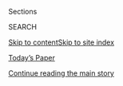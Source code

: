 <div id="app">

<div>

<div class="NYTAppHideMasthead css-1r6wvpq e1suatyy0">

<div class="section css-ui9rw0 e1suatyy2">

<div class="css-eph4ug er09x8g0">

<div class="css-6n7j50">

</div>

<span class="css-1dv1kvn">Sections</span>

<div class="css-10488qs">

<span class="css-1dv1kvn">SEARCH</span>

</div>

[Skip to content](#site-content)[Skip to site
index](#site-index)

</div>

<div class="css-10698na e1huz5gh0">

</div>

</div>

<div id="masthead-bar-one" class="section hasLinks css-15hmgas e1csuq9d3">

<div class="css-uqyvli e1csuq9d0">

</div>

<div class="css-1uqjmks e1csuq9d1">

</div>

<div class="css-9e9ivx">

[](https://myaccount.nytimes.com/auth/login?response_type=cookie&client_id=vi)

</div>

<div class="css-1bvtpon e1csuq9d2">

[Today’s Paper](https://www.nytimes.com/section/todayspaper)

</div>

</div>

</div>

</div>

<div data-aria-hidden="false">

<div id="site-content" data-role="main">

<div id="top-wrapper" class="css-15p45cc eaca97t0" type="top">

<div id="top-slug" class="css-19x0jxb eaca97t1" hidden="">

Advertisement

</div>

[Continue reading the main
story](#after-top)

<div class="ad top-wrapper" style="text-align:center;height:100%;display:block;min-height:90px">

<div id="top" class="place-ad" data-position="top" data-size-key="top">

</div>

</div>

<div id="after-top">

</div>

</div>

<div id="byline" class="section css-15h4p1b e9abtgs0">

<div class="css-1j21atc e1svk9qx1">

<div class="css-nfcc9b e1svk9qx3">

<div class="css-cnx41t">

![Portrait of Raphael
Minder](https://static01.nyt.com/images/2018/10/15/multimedia/author-raphael-minder/author-raphael-minder-thumbLarge.png)

</div>

<div class="css-vl9dhg e1svk9qx5">

<div class="css-1nrhkj6 e1svk9qx6">

# Raphael Minder

</div>

## <span></span>

Raphael Minder is the Spain and Portugal correspondent, based in
Madrid. He has written extensively on the financial crisis’ impact on
Spain and Portugal and the resulting political tensions, including the
secessionist drive in Catalonia. He has also covered social issues, like
illegal migration and domestic violence in Spain, and writes about
sports and culture, including the rivalry between Real Madrid and F.C.
Barcelona and efforts to complete Gaudí’s Sagrada Família.

<span class="css-dd5dyy">More**</span>

</div>

</div>

</div>

<div>

<div id="mid1-wrapper" class="css-1mn4oms eaca97t0" type="rank">

<div id="mid1-slug" class="css-1tag3rd eaca97t1">

Advertisement

</div>

[Continue reading the main
story](#after-mid1)

<div id="mid1" class="ad mid1-wrapper" style="text-align:center;height:100%;display:block">

</div>

<div id="after-mid1">

</div>

</div>

</div>

<div class="css-185go5a e1o5byef0">

<div class="css-15cbhtu">

  - [Latest](#stream-panel)
  - <span class="css-6n7j50">Search</span>
    <div class="control">
    <div class="label-container css-1dv1kvn">
    Search
    </div>
    <div class="css-wm4t3d">
    **<span id="clear-search-input" class="css-1dv1kvn">Clear this text
    input</span>
    </div>
    </div>
    <span class="css-1iovbfw"></span>

<div id="stream-panel" class="section css-8msx5b e1jz0cab1">

<div class="css-13mho3u">

1.  
    
    <div class="css-1cp3ece">
    
    <div class="css-1l4spti">
    
    [](/2020/08/03/world/europe/juan-carlos-leaves-spain.html)
    
    <div class="css-79elbk">
    
    ![](https://static01.nyt.com/images/2020/08/03/world/03spain-royal/03spain-royal-thumbWide.jpg?quality=75&auto=webp&disable=upscale)
    
    </div>
    
    ## Juan Carlos, Spain’s Former King, Quits Country Amid Multiple Investigations
    
    The former king’s departure, which comes as he faces financial
    inquiries, may fuel Spain’s political and social debate over the
    future of the monarchy.
    
    <div class="css-1nqbnmb ea5icrr0">
    
    By <span class="css-1n7hynb">Raphael
    Minder</span>
    
    </div>
    
    </div>
    
    <div class="css-1lc2l26 e1xfvim33">
    
    </div>
    
    </div>

2.  
    
    <div class="css-1cp3ece">
    
    <div class="css-1l4spti">
    
    [](/live/2020/07/31/business/stock-market-today-coronavirus/economic-snapshots-france-germany-italy-and-spain)
    
    <div class="css-79elbk">
    
    ![](https://static01.nyt.com/images/2020/07/31/business/31briefing-markets-europe/merlin_175097730_1d272a52-4596-40da-b084-434675f2e035-thumbWide.jpg?quality=75&auto=webp&disable=upscale)
    
    </div>
    
    ## Economic snapshots: France, Germany, Italy and Spain.
    
    <div class="css-1nqbnmb ea5icrr0">
    
    By <span class="css-1n7hynb">Liz Alderman, Jack Ewing, Emma Bubola,
    Raphael Minder <span>and</span> Eshe
    Nelson</span>
    
    </div>
    
    </div>
    
    <div class="css-1lc2l26 e1xfvim33">
    
    </div>
    
    </div>

3.  
    
    <div class="css-1cp3ece">
    
    <div class="css-1l4spti">
    
    [](/2020/07/28/world/europe/spain-britain-quarantine-order.html)
    
    <div class="css-79elbk">
    
    ![](https://static01.nyt.com/images/2020/07/28/world/28Spain/merlin_174957240_2475f58f-bc61-4d38-aeeb-6074796881f7-thumbWide.jpg?quality=75&auto=webp&disable=upscale)
    
    </div>
    
    ## Spanish Leader Attacks U.K. Quarantine Order, Calling It an ‘Error’
    
    Prime Minister Pedro Sánchez said Britain should not have required
    all arrivals from Spain to go into quarantine, arguing that his
    country’s Covid-19 surge has spared some regions.
    
    <div class="css-1nqbnmb ea5icrr0">
    
    By <span class="css-1n7hynb">Raphael
    Minder</span>
    
    </div>
    
    </div>
    
    <div class="css-1lc2l26 e1xfvim33">
    
    </div>
    
    </div>

4.  
    
    <div class="css-1cp3ece">
    
    <div class="css-1l4spti">
    
    [](/2020/07/26/world/europe/Spain-quarantine-UK-travel.html)
    
    <div class="css-79elbk">
    
    ![](https://static01.nyt.com/images/2020/07/26/world/26virusuk-travel01/merlin_174956466_4deca25b-ec1d-440b-9947-ec1d95c21e9b-thumbWide.jpg?quality=75&auto=webp&disable=upscale)
    
    </div>
    
    ## Quarantine Order Blindsides Britons Returning From Spain
    
    Britain’s sudden decision to make travelers from Spain self-isolate
    for 14 days caught many vacationers by surprise — including the
    transportation secretary.
    
    <div class="css-1nqbnmb ea5icrr0">
    
    By <span class="css-1n7hynb">Stephen Castle <span>and</span> Raphael
    Minder</span>
    
    </div>
    
    </div>
    
    <div class="css-1lc2l26 e1xfvim33">
    
    </div>
    
    </div>

5.  
    
    <div class="css-1cp3ece">
    
    <div class="css-1l4spti">
    
    [](/2020/07/23/books/juan-marse-dead.html)
    
    <div class="css-79elbk">
    
    ![](https://static01.nyt.com/images/2020/07/25/obituaries/25Marse1/merlin_174722361_7ebf64aa-35a3-4cc5-912c-df6750fa938e-thumbWide.jpg?quality=75&auto=webp&disable=upscale)
    
    </div>
    
    ## Juan Marsé, Who Wrote of Spain’s Dark Years, Is Dead at 87
    
    His novels chronicled the difficult days after the Spanish Civil
    War. He was, his biographer, said, “the reference writer of the
    anti-Franco movement.”
    
    <div class="css-1nqbnmb ea5icrr0">
    
    By <span class="css-1n7hynb">Raphael
    Minder</span>
    
    </div>
    
    </div>
    
    <div class="css-1lc2l26 e1xfvim33">
    
    </div>
    
    </div>

6.  
    
    <div class="css-1cp3ece">
    
    <div class="css-1l4spti">
    
    [](/2020/07/23/world/europe/spain-coronavirus-reopening.html)
    
    <div class="css-79elbk">
    
    ![](https://static01.nyt.com/images/2020/07/23/world/23virus-spain01/23virus-spain01-thumbWide-v2.jpg?quality=75&auto=webp&disable=upscale)
    
    </div>
    
    ## Spain’s Reopening Stumbles as Virus Cases Rise Among Young People
    
    Covid-19 outbreaks are putting Spain back under pressure, but this
    time the focus is on younger people and the risk that they are
    unwittingly spreading the virus.
    
    <div class="css-1nqbnmb ea5icrr0">
    
    By <span class="css-1n7hynb">Raphael
    Minder</span>
    
    </div>
    
    </div>
    
    <div class="css-1lc2l26 e1xfvim33">
    
    </div>
    
    </div>

7.  
    
    <div class="css-1cp3ece">
    
    <div class="css-1l4spti">
    
    [](/2020/07/19/world/europe/tourism-virus-europe.html)
    
    <div class="css-79elbk">
    
    ![](https://static01.nyt.com/images/2020/08/14/world/spain01sub/spain01sub-thumbWide-v2.jpg?quality=75&auto=webp&disable=upscale)
    
    </div>
    
    ## Southern Europe Opens Its Doors to Tourists. Not Many Are Coming.
    
    Most tourist beds are empty in Spain’s Canary Islands. Bookings are
    down in Italy despite government incentives. And ferries to the
    Greek islands are carrying less than half the load they once did.
    
    <div class="css-1nqbnmb ea5icrr0">
    
    By <span class="css-1n7hynb">Raphael
    Minder</span>
    
    </div>
    
    </div>
    
    <div class="css-1lc2l26 e1xfvim33">
    
    </div>
    
    </div>

8.  
    
    <div class="css-1cp3ece">
    
    <div class="css-1l4spti">
    
    [](/2020/07/14/world/middleeast/egypt-dissident-extradition-spain.html)
    
    <div class="css-79elbk">
    
    ![](https://static01.nyt.com/images/2020/07/14/world/14spain-extradite/14spain-extradite-thumbWide.jpg?quality=75&auto=webp&disable=upscale)
    
    </div>
    
    ## Egyptian Dissident Battles Extradition in Spanish Court
    
    Mohamed Ali made videos critical of Egypt’s government, touching off
    protests. Now he is a target of that government, as President Abdel
    Fattah el-Sisi of Egypt pushes to silence critics abroad.
    
    <div class="css-1nqbnmb ea5icrr0">
    
    By <span class="css-1n7hynb">Raphael Minder <span>and</span> Declan
    Walsh</span>
    
    </div>
    
    </div>
    
    <div class="css-1lc2l26 e1xfvim33">
    
    </div>
    
    </div>

9.  
    
    <div class="css-1cp3ece">
    
    <div class="css-1l4spti">
    
    [](/2020/07/02/obituaries/maria-de-sousa-dead-coronavirus.html)
    
    <div class="css-79elbk">
    
    ![](https://static01.nyt.com/images/2020/07/09/obituaries/29DeSousa-print/merlin_174056196_1b770203-334a-401d-b121-88b77a800fa9-thumbWide.jpg?quality=75&auto=webp&disable=upscale)
    
    </div>
    
    ### <span class="css-m70j1g">Those We’ve Lost</span>
    
    ## Maria de Sousa, Leading Portuguese Scientist, Dies at 80
    
    She focused on the immune system and helped establish a major
    academic program in her field. She died after testing positive for
    the novel coronavirus.
    
    <div class="css-1nqbnmb ea5icrr0">
    
    By <span class="css-1n7hynb">Raphael
    Minder</span>
    
    </div>
    
    </div>
    
    <div class="css-1lc2l26 e1xfvim33">
    
    </div>
    
    </div>

10. 
    
    <div class="css-1cp3ece">
    
    <div class="css-1l4spti">
    
    [](/2020/06/26/health/coronavirus-spain.html)
    
    <div class="css-79elbk">
    
    ![](https://static01.nyt.com/images/2020/06/26/science/26VIRUS-SPAIN/26VIRUS-SPAIN-thumbWide.jpg?quality=75&auto=webp&disable=upscale)
    
    </div>
    
    ## Study Suggests Coronavirus Emerged Much Earlier Than Thought. Some Are Skeptical.
    
    Scientists not involved in the study seriously doubt the findings,
    which challenge the current consensus on where and when the virus
    originated.
    
    <div class="css-1nqbnmb ea5icrr0">
    
    By <span class="css-1n7hynb">Carl Zimmer <span>and</span> Raphael
    Minder</span>
    
    </div>
    
    </div>
    
    <div class="css-1lc2l26 e1xfvim33">
    
    </div>
    
    </div>

<div class="css-13mho3u">

<div class="css-1t62hi8">

<div class="css-1stvaey">

Show
More

<div>

<div style="border:0;clip:rect(0 0 0 0);height:1px;margin:-1px;overflow:hidden;white-space:nowrap;padding:0;width:1px;position:absolute" data-role="log" data-aria-live="assertive">

</div>

<div style="border:0;clip:rect(0 0 0 0);height:1px;margin:-1px;overflow:hidden;white-space:nowrap;padding:0;width:1px;position:absolute" data-role="log" data-aria-live="assertive">

</div>

<div style="border:0;clip:rect(0 0 0 0);height:1px;margin:-1px;overflow:hidden;white-space:nowrap;padding:0;width:1px;position:absolute" data-role="log" data-aria-live="polite">

</div>

<div style="border:0;clip:rect(0 0 0 0);height:1px;margin:-1px;overflow:hidden;white-space:nowrap;padding:0;width:1px;position:absolute" data-role="log" data-aria-live="polite">

</div>

</div>

</div>

</div>

</div>

</div>

<div class="css-g6hk37 supplemental">

<div id="mid2-wrapper" class="css-10wkyv7 eaca97t0" type="lede">

<div id="mid2-slug" class="css-1tag3rd eaca97t1">

Advertisement

</div>

[Continue reading the main
story](#after-mid2)

<div id="mid2" class="ad mid2-wrapper" style="text-align:center;height:100%;display:block;min-height:250px">

</div>

<div id="after-mid2">

</div>

</div>

## Follow Elsewhere

<div class="module-body">

  - [**<span data-aria-hidden="true">RaphaelMinder</span><span class="css-1dv1kvn">twitter
    page for RaphaelMinder</span>](https://twitter.com/RaphaelMinder)

</div>

## Feedback? Questions?

<div class="css-hftqp3">

Include your name, the article headline, and your message.

</div>

Email Author

</div>

</div>

</div>

</div>

</div>

</div>

## Site Index

<div>

</div>

## Site Information Navigation

  - [© <span>2020</span> <span>The New York Times
    Company</span>](https://help.nytimes.com/hc/en-us/articles/115014792127-Copyright-notice)

<!-- end list -->

  - [NYTCo](https://www.nytco.com/)
  - [Contact
    Us](https://help.nytimes.com/hc/en-us/articles/115015385887-Contact-Us)
  - [Work with us](https://www.nytco.com/careers/)
  - [Advertise](https://nytmediakit.com/)
  - [T Brand Studio](http://www.tbrandstudio.com/)
  - [Your Ad
    Choices](https://www.nytimes.com/privacy/cookie-policy#how-do-i-manage-trackers)
  - [Privacy](https://www.nytimes.com/privacy)
  - [Terms of
    Service](https://help.nytimes.com/hc/en-us/articles/115014893428-Terms-of-service)
  - [Terms of
    Sale](https://help.nytimes.com/hc/en-us/articles/115014893968-Terms-of-sale)
  - [Site
    Map](https://spiderbites.nytimes.com)
  - [Help](https://help.nytimes.com/hc/en-us)
  - [Subscriptions](https://www.nytimes.com/subscription?campaignId=37WXW)

</div>

</div>
